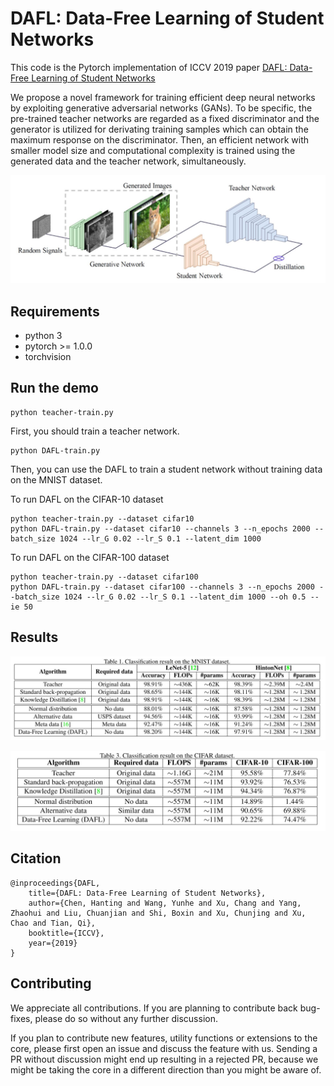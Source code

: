 # DAFL: Data-Free Learning of Student Networks
This code is the Pytorch implementation of ICCV 2019 paper [DAFL: Data-Free Learning of Student Networks](https://arxiv.org/pdf/1904.01186.pdf)

We propose a novel framework for training efficient deep neural networks by exploiting generative adversarial networks (GANs). To be specific, the pre-trained teacher networks are regarded as a fixed discriminator and the generator is utilized for derivating training samples which can obtain the maximum response on the discriminator. Then, an efficient network with smaller model size and computational complexity is trained using the generated data and the teacher network, simultaneously. 

<p align="center">
<img src="figure/figure.jpg" width="800">
</p>


## Requirements
- python 3
- pytorch >= 1.0.0
- torchvision

## Run the demo
```shell
python teacher-train.py
```
First, you should train a teacher network.
```shell
python DAFL-train.py
```
Then, you can use the DAFL to train a student network without training data on the MNIST dataset.

To run DAFL on the CIFAR-10 dataset
```shell
python teacher-train.py --dataset cifar10
python DAFL-train.py --dataset cifar10 --channels 3 --n_epochs 2000 --batch_size 1024 --lr_G 0.02 --lr_S 0.1 --latent_dim 1000  
```

To run DAFL on the CIFAR-100 dataset
```shell
python teacher-train.py --dataset cifar100
python DAFL-train.py --dataset cifar100 --channels 3 --n_epochs 2000 --batch_size 1024 --lr_G 0.02 --lr_S 0.1 --latent_dim 1000 --oh 0.5 --ie 50
```

## Results
<img src="figure/Table1.jpg" width="600">
</p>

<img src="figure/Table2.jpg" width="600">
</p>


## Citation
	@inproceedings{DAFL,
		title={DAFL: Data-Free Learning of Student Networks},
		author={Chen, Hanting and Wang, Yunhe and Xu, Chang and Yang, Zhaohui and Liu, Chuanjian and Shi, Boxin and Xu, Chunjing and Xu, Chao and Tian, Qi},
		booktitle={ICCV},
		year={2019}
	}
	
## Contributing
We appreciate all contributions. If you are planning to contribute back bug-fixes, please do so without any further discussion.

If you plan to contribute new features, utility functions or extensions to the core, please first open an issue and discuss the feature with us. Sending a PR without discussion might end up resulting in a rejected PR, because we might be taking the core in a different direction than you might be aware of.
